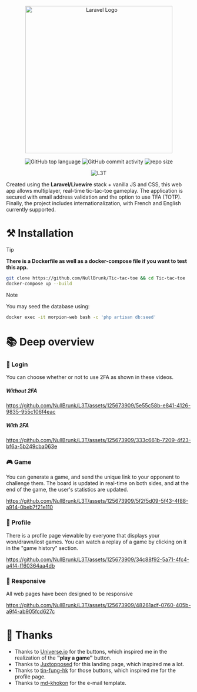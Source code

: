 <div align="center">

<a href="https://laravel.com" target="_blank"><img src="https://raw.githubusercontent.com/laravel/art/master/logo-lockup/5%20SVG/2%20CMYK/1%20Full%20Color/laravel-logolockup-cmyk-red.svg" width="400" alt="Laravel Logo"></a>  
    
![GitHub top language](https://img.shields.io/github/languages/top/NullBrunk/L3T?style=for-the-badge)
![GitHub commit activity](https://img.shields.io/github/commit-activity/m/NullBrunk/L3T?style=for-the-badge)
![repo size](https://img.shields.io/github/repo-size/NullBrunk/L3T?style=for-the-badge)

![L3T](https://github.com/NullBrunk/L3T/assets/125673909/1c2c492c-1a03-4670-8fb3-1bb291005b2a)

</div>

Created using the **Laravel/Livewire** stack + vanilla JS and CSS, this web app allows multiplayer, real-time tic-tac-toe gameplay. The application is secured with email address validation and the option to use TFA (TOTP). Finally, the project includes internationalization, with French and English currently supported.


# ⚒️ Installation
> [!TIP]
> **There is a Dockerfile as well as a docker-compose file if you want to test this app.**

```bash
git clone https://github.com/NullBrunk/Tic-tac-toe && cd Tic-tac-toe
docker-compose up --build
```

> [!NOTE]
> You may seed the database using:
```bash
docker exec -it morpion-web bash -c 'php artisan db:seed'
```

# 📚 Deep overview

### 🔐 Login


You can choose whether or not to use 2FA as shown in these videos.

##### Without 2FA
https://github.com/NullBrunk/L3T/assets/125673909/5e55c58b-e841-4126-9835-955c106f4eac



##### With 2FA
https://github.com/NullBrunk/L3T/assets/125673909/333c661b-7209-4f23-bf6a-5b249cba063e


### 🎮 Game

You can generate a game, and send the unique link to your opponent to challenge them. The board is updated in real-time on both sides, and at the end of the game, the user's statistics are updated.

https://github.com/NullBrunk/L3T/assets/125673909/5f2f5d09-5f43-4f88-a914-0beb7f21e110




### 👤 Profile


There is a profile page viewable by everyone that displays your won/drawn/lost games. You can watch a replay of a game by clicking on it in the "game history" section.

https://github.com/NullBrunk/L3T/assets/125673909/34c88f92-5a71-4fc4-a4f4-ff60364aa4db


### 📱 Responsive

All web pages have been designed to be responsive

https://github.com/NullBrunk/L3T/assets/125673909/48261adf-0760-405b-a9f4-ab905fcd627c



# 🤝 Thanks

- Thanks to <a href="https://uiverse.io/buttons">Universe.io</a> for the buttons, which inspired me in the realization of the **"play a game"** button.
- Thanks to <a href="https://codepen.io/Juxtopposed/pen/mdvaezM">Juxtopposed</a> for this landing page, which inspired me a lot.
- Thanks to <a href="https://codepen.io/tin-fung-hk/pen/MWrRqBw">tin-fung-hk</a> for those buttons, which inspired me for the profile page.
- Thanks to <a href="https://codepen.io/md-khokon/pen/bPLqzV">md-khokon</a> for the e-mail template. 
